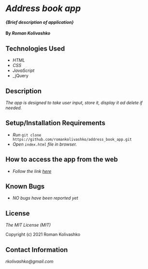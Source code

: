 # _Address book app_

#### _{Brief description of application}_

#### By _**Roman Kolivashko**_

## Technologies Used

* _HTML_
* _CSS_
* _JavaScript_
* _jQuery

## Description

_The app is designed to take user input, store it, display it ad delete if needed._

## Setup/Installation Requirements

* _Run_ `git clone https://github.com/romankolivashko/address_book_app.git`
* _Open `index.html` file in browser._

## How to access the app from the web
* _Follow the link [here](https://romankolivashko.github.io/app_name/)_ 

## Known Bugs

* _NO bugs have been reported yet_

## License

_The MIT License (MIT)_

Copyright (c) 2021 Roman Kolivashko

## Contact Information

_rkolivashko@gmail.com_